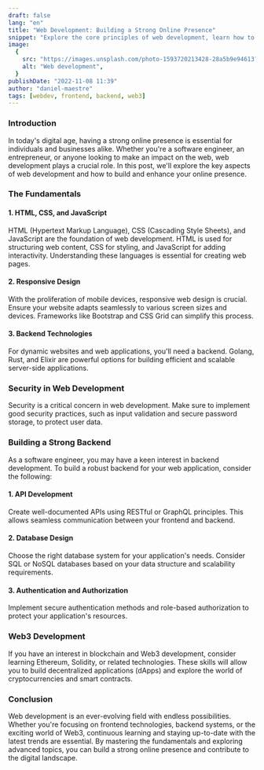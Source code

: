 ```yaml
---
draft: false
lang: "en"
title: "Web Development: Building a Strong Online Presence"
snippet: "Explore the core principles of web development, learn how to enhance your online security, and dive into the fascinating realm of Web3 technology, all in one comprehensive guide."
image:
  {
    src: "https://images.unsplash.com/photo-1593720213428-28a5b9e94613?&fit=crop&w=430&h=240",
    alt: "Web development",
  }
publishDate: "2022-11-08 11:39"
author: "daniel-maestre"
tags: [webdev, frontend, backend, web3]
---
```


### Introduction

In today's digital age, having a strong online presence is essential for individuals and businesses alike. Whether you're a software engineer, an entrepreneur, or anyone looking to make an impact on the web, web development plays a crucial role. In this post, we'll explore the key aspects of web development and how to build and enhance your online presence.

### The Fundamentals

#### 1. HTML, CSS, and JavaScript

HTML (Hypertext Markup Language), CSS (Cascading Style Sheets), and JavaScript are the foundation of web development. HTML is used for structuring web content, CSS for styling, and JavaScript for adding interactivity. Understanding these languages is essential for creating web pages.

#### 2. Responsive Design

With the proliferation of mobile devices, responsive web design is crucial. Ensure your website adapts seamlessly to various screen sizes and devices. Frameworks like Bootstrap and CSS Grid can simplify this process.

#### 3. Backend Technologies

For dynamic websites and web applications, you'll need a backend. Golang, Rust, and Elixir are powerful options for building efficient and scalable server-side applications.

### Security in Web Development

Security is a critical concern in web development. Make sure to implement good security practices, such as input validation and secure password storage, to protect user data.

### Building a Strong Backend

As a software engineer, you may have a keen interest in backend development. To build a robust backend for your web application, consider the following:

#### 1. API Development

Create well-documented APIs using RESTful or GraphQL principles. This allows seamless communication between your frontend and backend.

#### 2. Database Design

Choose the right database system for your application's needs. Consider SQL or NoSQL databases based on your data structure and scalability requirements.

#### 3. Authentication and Authorization

Implement secure authentication methods and role-based authorization to protect your application's resources.

### Web3 Development

If you have an interest in blockchain and Web3 development, consider learning Ethereum, Solidity, or related technologies. These skills will allow you to build decentralized applications (dApps) and explore the world of cryptocurrencies and smart contracts.

### Conclusion

Web development is an ever-evolving field with endless possibilities. Whether you're focusing on frontend technologies, backend systems, or the exciting world of Web3, continuous learning and staying up-to-date with the latest trends are essential. By mastering the fundamentals and exploring advanced topics, you can build a strong online presence and contribute to the digital landscape.
